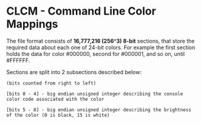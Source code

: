 # CLCM - Command Line Color Mappings

The file format consists of **16,777,216 (256^3) 8-bit** sections, that store the required data about each one of 24-bit colors. For example the first section holds the data for color #000000, second for #000001, and so on, until #FFFFFF.

Sections are split into 2 subsections described below: <br/>

    (bits counted from right to left)

    [bits 0 - 4] - big endian unsigned integer describing the console color code associated with the color

    [bits 5 - 8] - big endian unsigned integer describing the brightness of the color (0 is black, 15 is white)